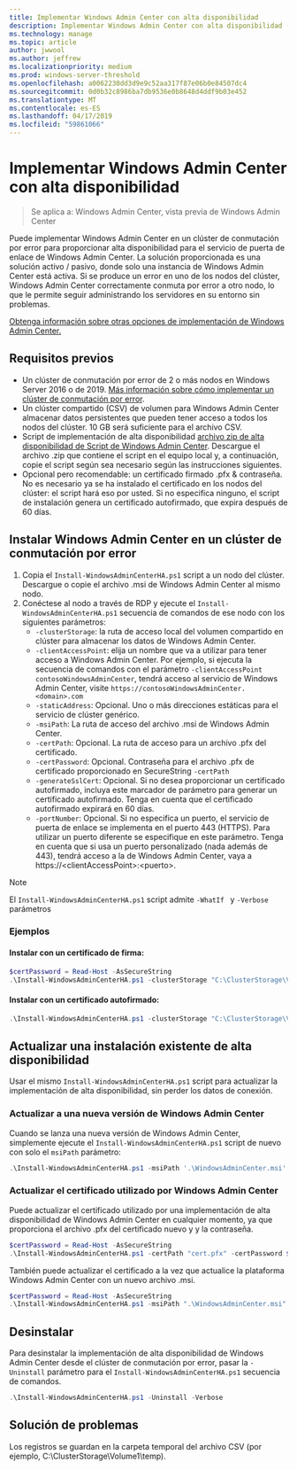 ```yaml
---
title: Implementar Windows Admin Center con alta disponibilidad
description: Implementar Windows Admin Center con alta disponibilidad (proyecto Honolulu)
ms.technology: manage
ms.topic: article
author: jwwool
ms.author: jeffrew
ms.localizationpriority: medium
ms.prod: windows-server-threshold
ms.openlocfilehash: a0062230dd3d9e9c52aa317f87e06b0e84507dc4
ms.sourcegitcommit: 0d0b32c8986ba7db9536e0b8648d4ddf9b03e452
ms.translationtype: MT
ms.contentlocale: es-ES
ms.lasthandoff: 04/17/2019
ms.locfileid: "59861066"
---
```

# <a name="deploy-windows-admin-center-with-high-availability"></a>Implementar Windows Admin Center con alta disponibilidad

>Se aplica a: Windows Admin Center, vista previa de Windows Admin Center

Puede implementar Windows Admin Center en un clúster de conmutación por error para proporcionar alta disponibilidad para el servicio de puerta de enlace de Windows Admin Center. La solución proporcionada es una solución activo / pasivo, donde solo una instancia de Windows Admin Center está activa. Si se produce un error en uno de los nodos del clúster, Windows Admin Center correctamente conmuta por error a otro nodo, lo que le permite seguir administrando los servidores en su entorno sin problemas. 

[Obtenga información sobre otras opciones de implementación de Windows Admin Center.](../plan/installation-options.md)

## <a name="prerequisites"></a>Requisitos previos

- Un clúster de conmutación por error de 2 o más nodos en Windows Server 2016 o de 2019. [Más información sobre cómo implementar un clúster de conmutación por error](../../../failover-clustering/failover-clustering-overview.md).
- Un clúster compartido (CSV) de volumen para Windows Admin Center almacenar datos persistentes que pueden tener acceso a todos los nodos del clúster. 10 GB será suficiente para el archivo CSV.
- Script de implementación de alta disponibilidad [archivo zip de alta disponibilidad de Script de Windows Admin Center](https://aka.ms/WACHAScript). Descargue el archivo .zip que contiene el script en el equipo local y, a continuación, copie el script según sea necesario según las instrucciones siguientes.
- Opcional pero recomendable: un certificado firmado .pfx & contraseña. No es necesario ya se ha instalado el certificado en los nodos del clúster: el script hará eso por usted. Si no especifica ninguno, el script de instalación genera un certificado autofirmado, que expira después de 60 días.

## <a name="install-windows-admin-center-on-a-failover-cluster"></a>Instalar Windows Admin Center en un clúster de conmutación por error

1. Copia el ```Install-WindowsAdminCenterHA.ps1``` script a un nodo del clúster. Descargue o copie el archivo .msi de Windows Admin Center al mismo nodo.
2. Conéctese al nodo a través de RDP y ejecute el ```Install-WindowsAdminCenterHA.ps1``` secuencia de comandos de ese nodo con los siguientes parámetros:
    - `-clusterStorage`: la ruta de acceso local del volumen compartido en clúster para almacenar los datos de Windows Admin Center.
    - `-clientAccessPoint`: elija un nombre que va a utilizar para tener acceso a Windows Admin Center. Por ejemplo, si ejecuta la secuencia de comandos con el parámetro `-clientAccessPoint contosoWindowsAdminCenter`, tendrá acceso al servicio de Windows Admin Center, visite `https://contosoWindowsAdminCenter.<domain>.com`
    - `-staticAddress`: Opcional. Uno o más direcciones estáticas para el servicio de clúster genérico. 
    - `-msiPath`: La ruta de acceso del archivo .msi de Windows Admin Center.
    - `-certPath`: Opcional. La ruta de acceso para un archivo .pfx del certificado.
    - `-certPassword`: Opcional. Contraseña para el archivo .pfx de certificado proporcionado en SecureString `-certPath`
    - `-generateSslCert`: Opcional. Si no desea proporcionar un certificado autofirmado, incluya este marcador de parámetro para generar un certificado autofirmado. Tenga en cuenta que el certificado autofirmado expirará en 60 días.
    - `-portNumber`: Opcional. Si no especifica un puerto, el servicio de puerta de enlace se implementa en el puerto 443 (HTTPS). Para utilizar un puerto diferente se especifique en este parámetro. Tenga en cuenta que si usa un puerto personalizado (nada además de 443), tendrá acceso a la de Windows Admin Center, vaya a https://\<clientAccessPoint\>:\<puerto\>.

> [!NOTE]
> El ```Install-WindowsAdminCenterHA.ps1``` script admite ```-WhatIf ``` y ```-Verbose``` parámetros

### <a name="examples"></a>Ejemplos

#### <a name="install-with-a-signed-certificate"></a>Instalar con un certificado de firma:

```powershell
$certPassword = Read-Host -AsSecureString
.\Install-WindowsAdminCenterHA.ps1 -clusterStorage "C:\ClusterStorage\Volume1" -clientAccessPoint "contoso-ha-gateway" -msiPath ".\WindowsAdminCenter.msi" -certPath "cert.pfx" -certPassword $certPassword -Verbose
```

#### <a name="install-with-a-self-signed-certificate"></a>Instalar con un certificado autofirmado:

```powershell
.\Install-WindowsAdminCenterHA.ps1 -clusterStorage "C:\ClusterStorage\Volume1" -clientAccessPoint "contoso-ha-gateway" -msiPath ".\WindowsAdminCenter.msi" -generateSslCert -Verbose
```

## <a name="update-an-existing-high-availability-installation"></a>Actualizar una instalación existente de alta disponibilidad

Usar el mismo ```Install-WindowsAdminCenterHA.ps1``` script para actualizar la implementación de alta disponibilidad, sin perder los datos de conexión.

### <a name="update-to-a-new-version-of-windows-admin-center"></a>Actualizar a una nueva versión de Windows Admin Center

Cuando se lanza una nueva versión de Windows Admin Center, simplemente ejecute el ```Install-WindowsAdminCenterHA.ps1``` script de nuevo con solo el ```msiPath``` parámetro:

```powershell
.\Install-WindowsAdminCenterHA.ps1 -msiPath '.\WindowsAdminCenter.msi' -Verbose
```

### <a name="update-the-certificate-used-by-windows-admin-center"></a>Actualizar el certificado utilizado por Windows Admin Center

Puede actualizar el certificado utilizado por una implementación de alta disponibilidad de Windows Admin Center en cualquier momento, ya que proporciona el archivo .pfx del certificado nuevo y y la contraseña.

```powershell
$certPassword = Read-Host -AsSecureString
.\Install-WindowsAdminCenterHA.ps1 -certPath "cert.pfx" -certPassword $certPassword -Verbose
```

También puede actualizar el certificado a la vez que actualice la plataforma Windows Admin Center con un nuevo archivo .msi.

```powershell
$certPassword = Read-Host -AsSecureString
.\Install-WindowsAdminCenterHA.ps1 -msiPath ".\WindowsAdminCenter.msi" -certPath "cert.pfx" -certPassword $certPassword -Verbose
``` 

## <a name="uninstall"></a>Desinstalar

Para desinstalar la implementación de alta disponibilidad de Windows Admin Center desde el clúster de conmutación por error, pasar la ```-Uninstall``` parámetro para el ```Install-WindowsAdminCenterHA.ps1``` secuencia de comandos.

```powershell
.\Install-WindowsAdminCenterHA.ps1 -Uninstall -Verbose
```

## <a name="troubleshooting"></a>Solución de problemas

Los registros se guardan en la carpeta temporal del archivo CSV (por ejemplo, C:\ClusterStorage\Volume1\temp).